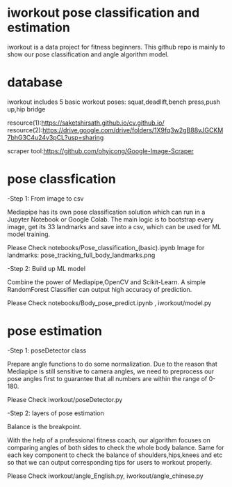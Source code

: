 
# iworkout pose classification and estimation

iworkout is a data project for fitness beginners.
This github repo is mainly to show our pose classification and angle algorithm model.

# database

iworkout includes 5 basic workout poses: squat,deadlift,bench press,push up,hip bridge

resource(1):https://saketshirsath.github.io/cv.github.io/
resource(2):https://drive.google.com/drive/folders/1X9fq3w2gB88vJGCKM7bhG3C4u24v3pCL?usp=sharing

scraper tool:https://github.com/ohyicong/Google-Image-Scraper

# pose classfication

-Step 1: From image to csv

Mediapipe has its own pose classification solution which can run in a Jupyter Notebook or Google Colab. The main logic is to bootstrap every image, get its 33 landmarks and save into a csv, which can be used for ML model training.

Please Check notebooks/Pose_classification_(basic).ipynb
Image for landmarks: pose_tracking_full_body_landmarks.png

-Step 2: Build up ML model

Combine the power of Mediapipe,OpenCV and Scikit-Learn. A simple RandomForest Classifier can output high accuracy of prediction.

Please Check notebooks/Body_pose_predict.ipynb , iworkout/model.py

# pose estimation

-Step 1: poseDetector class

Prepare angle functions to do some normalization. Due to the reason that Mediapipe is still sensitive to camera angles, we need to preprocess our pose angles first to guarantee that all numbers are within the range of 0-180.

Please Check iworkout/poseDetector.py

-Step 2: layers of pose estimation

Balance is the breakpoint.

With the help of a professional fitness coach, our algorithm focuses on comparing angles of both sides to check the whole body balance. Same for each key component to check the balance of shoulders,hips,knees and etc so that we can output corresponding tips for users to workout properly.

Please Check iworkout/angle_English.py, iworkout/angle_chinese.py
